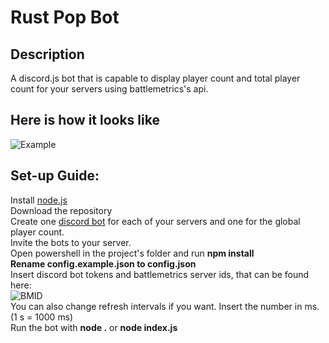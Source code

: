 # Rust Pop Bot
## Description
A discord.js bot that is capable to display player count and total player count for your servers using battlemetrics's api.
## Here is how it looks like
![Example](https://cdn.discordapp.com/attachments/956232582738116690/959150058111127582/unknown.png)  
## Set-up Guide:
Install [node.js](https://nodejs.org/en/)  
Download the repository  
Create one [discord bot](https://discord.com/developers/applications) for each of your servers and one for the global player count.  
Invite the bots to your server.  
Open powershell in the project's folder and run **npm install**  
**Rename config.example.json to config.json**  
Insert discord bot tokens and battlemetrics server ids, that can be found here:  
![BMID](https://cdn.discordapp.com/attachments/956232582738116690/959151945925402654/Nevtelen.png)  
You can also change refresh intervals if you want. Insert the number in ms. (1 s = 1000 ms)  
Run the bot with **node .** or **node index.js**